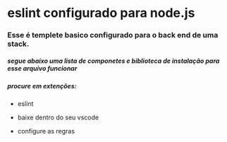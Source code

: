# eslint configurado para node.js

###  Esse é templete basico configurado para o back end de uma stack.

#####  segue abaixo uma lista de componetes e biblioteca de instalação para esse arquivo funcionar

#####  procure em extenções:

  * eslint

  * baixe dentro do seu vscode

  * configure as regras
